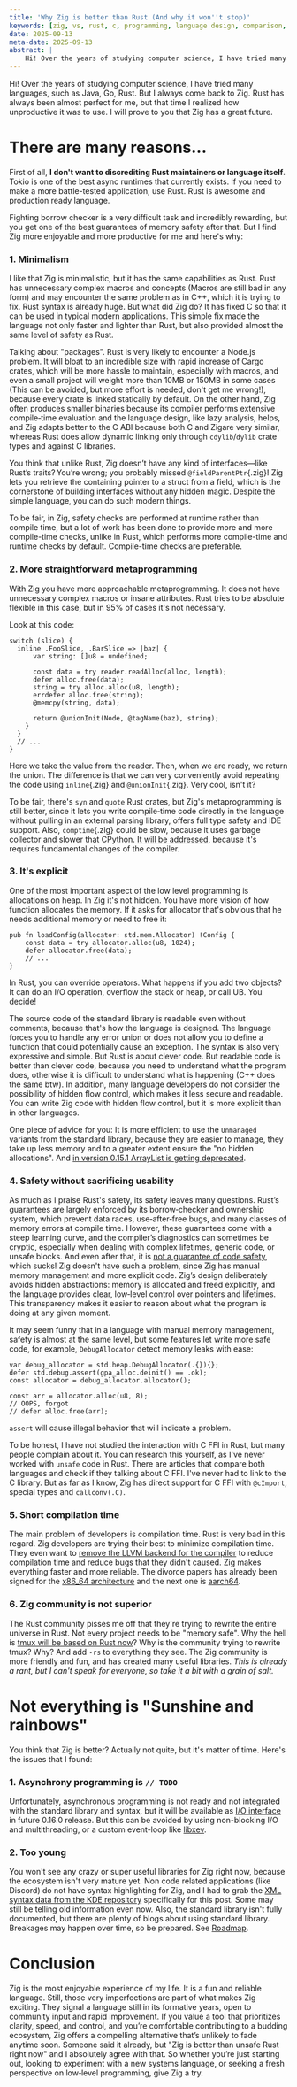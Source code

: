 ```yaml
---
title: 'Why Zig is better than Rust (And why it won''t stop)'
keywords: [zig, vs, rust, c, programming, language design, comparison, which better, compilation times, comptime, performance, rust alternatives]
date: 2025-09-13
meta-date: 2025-09-13
abstract: |
    Hi! Over the years of studying computer science, I have tried many languages, such as Java, Go, Rust. But I always come back to Zig. Rust has always been almost perfect for me, but that time I realized how unproductive it was to use. I will prove to you that Zig has a great future.
---
```


Hi! Over the years of studying computer science, I have tried many languages, such as Java, Go, Rust. But I always come back to Zig. Rust has always been almost perfect for me, but that time I realized how unproductive it was to use. I will prove to you that Zig has a great future.

# There are many reasons...

First of all, **I don't want to discrediting Rust maintainers or language itself**. Tokio is one of the best async runtimes that currently exists. If you need to make a more battle-tested application, use Rust. Rust is awesome and production ready language.

Fighting borrow checker is a very difficult task and incredibly rewarding, but you get one of the best guarantees of memory safety after that. But I find Zig more enjoyable and more productive for me and here's why:

### 1. Minimalism

I like that Zig is minimalistic, but it has the same capabilities as Rust. Rust has unnecessary complex macros and concepts (Macros are still bad in any form) and may encounter the same problem as in C++, which it is trying to fix. Rust syntax is already huge. But what did Zig do? It has fixed C so that it can be used in typical modern applications. This simple fix made the language not only faster and lighter than Rust, but also provided almost the same level of safety as Rust.

Talking about "packages". Rust is very likely to encounter a Node.js problem. It will bloat to an incredible size with rapid increase of Cargo crates, which will be more hassle to maintain, especially with macros, and even a small project will weight more than 10MB or 150MB in some cases (This can be avoided, but more effort is needed, don't get me wrong!), because every crate is linked statically by default. On the other hand, Zig often produces smaller binaries because its compiler performs extensive compile‑time evaluation and the language design, like lazy analysis, helps, and Zig adapts better to the C ABI because both C and Zig​are very similar, whereas Rust does allow dynamic linking only through `cdylib`/`dylib` crate types and against C libraries.

You think that unlike Rust, Zig doesn’t have any kind of interfaces—like Rust’s traits? You’re wrong; you probably missed `@fieldParentPtr`{.zig}! Zig lets you retrieve the containing pointer to a struct from a field, which is the cornerstone of building interfaces without any hidden magic. Despite the simple language, you can do such modern things. 

To be fair, in Zig, safety checks are performed at runtime rather than compile time, but a lot of work has been done to provide more and more compile-time checks, unlike in Rust, which performs more compile-time and runtime checks by default. Compile-time checks are preferable.

### 2. More straightforward metaprogramming

With Zig you have more approachable metaprogramming. It does not have unnecessary complex macros or insane attributes. Rust tries to be absolute flexible in this case, but in 95% of cases it's not necessary.

Look at this code:

```zig
switch (slice) {
  inline .FooSlice, .BarSlice => |baz| {
      var string: []u8 = undefined;

      const data = try reader.readAlloc(alloc, length);
      defer alloc.free(data);
      string = try alloc.alloc(u8, length);
      errdefer alloc.free(string);
      @memcpy(string, data);

      return @unionInit(Node, @tagName(baz), string);
    }
  }
  // ...
}
```

Here we take the value from the reader. Then, when we are ready, we return the union. The difference is that we can very conveniently avoid repeating the code using `inline`{.zig} and `@unionInit`{.zig}. Very cool, isn't it?

To be fair, there's `syn` and `quote` Rust crates, but Zig's metaprogramming is still better, since it lets you write compile‑time code directly in the language without pulling in an external parsing library, offers full type safety and IDE support. Also, `comptime`{.zig} could be slow, because it uses garbage collector and slower that CPython. [It will be addressed](https://github.com/ziglang/zig/issues/4055#issuecomment-1646701374), because it's requires fundamental changes of the compiler.

### 3. It's explicit

One of the most important aspect of the low level programming is allocations on heap. In Zig it's not hidden. You have more vision of how function allocates the memory. If it asks for allocator that's obvious that he needs additional memory or need to free it:

```zig
pub fn loadConfig(allocator: std.mem.Allocator) !Config {  
    const data = try allocator.alloc(u8, 1024);  
    defer allocator.free(data);  
    // ...  
}  
```

In Rust, you can override operators. What happens if you add two objects? It can do an I/O operation, overflow the stack or heap, or call UB. You decide!

The source code of the standard library is readable even without comments, because that's how the language is designed. The language forces you to handle any error union or does not allow you to define a function that could potentially cause an exception. The syntax is also very expressive and simple. But Rust is about clever code. But readable code is better than clever code, because you need to understand what the program does, otherwise it is difficult to understand what is happening (C++ does the same btw). In addition, many language developers do not consider the possibility of hidden flow control, which makes it less secure and readable. You can write Zig code with hidden flow control, but it is more explicit than in other languages.

One piece of advice for you: It is more efficient to use the `Unmanaged` variants from the standard library, because they are easier to manage, they take up less memory and to a greater extent ensure the "no hidden allocations". And [in version 0.15.1 ArrayList is getting deprecated](https://ziglang.org/download/0.15.1/release-notes.html#ArrayList-make-unmanaged-the-default).

### 4. Safety without sacrificing usability

As much as I praise Rust's safety, its safety leaves many questions. Rust’s guarantees are largely enforced by its borrow‑checker and ownership system, which prevent data races, use‑after‑free bugs, and many classes of memory errors at compile time. However, these guarantees come with a steep learning curve, and the compiler’s diagnostics can sometimes be cryptic, especially when dealing with complex lifetimes, generic code, or unsafe blocks. And even after that, it is [not a guarantee of code safety](https://github.com/Speykious/cve-rs), which sucks!
Zig doesn't have such a problem, since Zig has manual memory management and more explicit code. Zig’s design deliberately avoids hidden abstractions: memory is allocated and freed explicitly, and the language provides clear, low‑level control over pointers and lifetimes. This transparency makes it easier to reason about what the program is doing at any given moment.

It may seem funny that in a language with manual memory management, safety is almost at the same level, but some features let write more safe code, for example, `DebugAllocator` detect memory leaks with ease:

```zig
var debug_allocator = std.heap.DebugAllocator(.{}){};
defer std.debug.assert(gpa_alloc.deinit() == .ok);
const allocator = debug_allocator.allocator();

const arr = allocator.alloc(u8, 8);
// OOPS, forgot
// defer alloc.free(arr);
```

`assert` will cause illegal behavior that will indicate a problem.

To be honest, I have not studied the interaction with C FFI in Rust, but many people complain about it. You can research this yourself, as I've never worked with `unsafe` code in Rust. There are articles that compare both languages and check if they talking about C FFI. I've never had to link to the C library. But as far as I know, Zig has direct support for C FFI with `@cImport`, special types and `callconv(.C)`.

### 5. Short compilation time

The main problem of developers is compilation time. Rust is very bad in this regard. Zig developers are trying their best to minimize compilation time. They even want to [remove the LLVM backend for the compiler](https://github.com/ziglang/zig/issues/16270) to reduce compilation time and reduce bugs that they didn't caused. Zig makes everything faster and more reliable.
The divorce papers has already been signed for the [x86_64 architecture](https://ziglang.org/download/0.15.1/release-notes.html#x86-Backend) and the next one is [aarch64](https://ziglang.org/download/0.15.1/release-notes.html#aarch64-Backend).

### 6. Zig community is not superior

The Rust community pisses me off that they're trying to rewrite the entire universe in Rust. Not every project needs to be "memory safe". Why the hell is [tmux will be based on Rust now](https://lwn.net/Articles/1028583/)? Why is the community trying to rewrite tmux? Why? And add `-rs` to everything they see. The Zig community is more friendly and fun, and has created many useful libraries. *This is already a rant, but I can't speak for everyone, so take it a bit with a grain of salt.*

# Not everything is "Sunshine and rainbows"

You think that Zig is better? Actually not quite, but it's matter of time. Here's the issues that I found:

### 1. Asynchrony programming is `// TODO`

Unfortunately, asynchronous programming is not ready and not integrated with the standard library and syntax, but it will be available as [I/O interface](https://ziglang.org/download/0.15.1/release-notes.html#IO-as-an-Interface) in future 0.16.0 release. But this can be avoided by using non-blocking I/O and multithreading, or a custom event-loop like [libxev](https://github.com/mitchellh/libxev).

### 2. Too young

You won't see any crazy or super useful libraries for Zig right now, because the ecosystem isn't very mature yet. Non code related applications (like Discord) do not have syntax highlighting for Zig, and I had to grab the [XML syntax data from the KDE repository](https://invent.kde.org/frameworks/syntax-highlighting/-/blob/master/data/syntax/zig.xml) specifically for this post. Some may still be telling old information even now. Also, the standard library isn't fully documented, but there are plenty of blogs about using standard library. Breakages may happen over time, so be prepared. See [Roadmap](https://ziglang.org/download/0.15.1/release-notes.html#Roadmap).

# Conclusion

Zig is the most enjoyable experience of my life. It is a fun and reliable language.
Still, those very imperfections are part of what makes Zig exciting. They signal a language still in its formative years, open to community input and rapid improvement. If you value a tool that prioritizes clarity, speed, and control, and you’re comfortable contributing to a budding ecosystem, Zig offers a compelling alternative that’s unlikely to fade anytime soon.
Someone said it already, but "Zig is better than unsafe Rust right now" and I absolutely agree with that. So whether you’re just starting out, looking to experiment with a new systems language, or seeking a fresh perspective on low‑level programming, give Zig a try.

